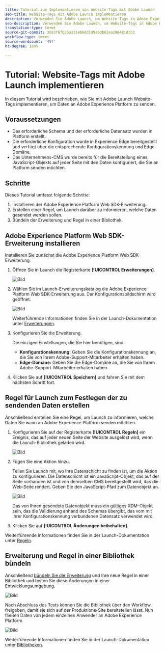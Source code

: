```yaml
---
title: Tutorial zum Implementieren von Website-Tags mit Adobe Launch
seo-title: Website-Tags mit Adobe Launch implementieren
description: Verwenden Sie Adobe Launch, um Website-Tags in Adobe Experience Platform zu implementieren.
seo-description: Verwenden Sie Adobe Launch, um Website-Tags in Adobe Experience Platform zu implementieren.
translation-type: tm+mt
source-git-commit: 3083f6fb25a331eb6dd1d9a63b65aa206481dcb3
workflow-type: tm+mt
source-wordcount: '497'
ht-degree: 100%

---
```



# Tutorial: Website-Tags mit Adobe Launch implementieren

In diesem Tutorial wird beschrieben, wie Sie mit Adobe Launch Website-Tags implementieren, um Daten an Adobe Experience Platform zu senden.

## Voraussetzungen

* Das erforderliche Schema und der erforderliche Datensatz wurden in Platform erstellt.
* Die erforderliche Konfiguration wurde in Experience Edge bereitgestellt und verfügt über die entsprechende Konfigurationskennung und Edge-Domäne.
* Das Unternehmens-CMS wurde bereits für die Bereitstellung eines JavaScript-Objekts auf jeder Seite mit den Daten konfiguriert, die Sie an Platform senden möchten.

## Schritte

Dieses Tutorial umfasst folgende Schritte:

1. Installieren der Adobe Experience Platform Web SDK-Erweiterung.
1. Erstellen einer Regel, um Launch darüber zu informieren, welche Daten gesendet werden sollen.
1. Bündeln der Erweiterung und Regel in einer Bibliothek.

## Adobe Experience Platform Web SDK-Erweiterung installieren

Installieren Sie zunächst die Adobe Experience Platform Web SDK-Erweiterung.

1. Öffnen Sie in Launch die Registerkarte **[!UICONTROL Erweiterungen]**.

   ![Bild](assets/launch-overview.png)

1. Wählen Sie im Launch-Erweiterungskatalog die Adobe Experience Platform Web SDK-Erweiterung aus. Der Konfigurationsbildschirm wird geöffnet.

   ![Bild](assets/launch-extension-install.png)

   Weiterführende Informationen finden Sie in der Launch-Dokumentation unter [Erweiterungen](https://docs.adobe.com/content/help/de-DE/launch/using/reference/manage-resources/extensions/overview.html).

1. Konfigurieren Sie die Erweiterung.

   Die einzigen Einstellungen, die Sie hier benötigen, sind:

   * **Konfigurationskennung:** Geben Sie die Konfigurationskennung an, die Sie von Ihrem Adobe-Support-Mitarbeiter erhalten haben.
   * **Edge-Domäne:** Geben Sie die Edge-Domäne an, die Sie von Ihrem Adobe-Support-Mitarbeiter erhalten haben.

1. Klicken Sie auf **[!UICONTROL Speichern]** und fahren Sie mit dem nächsten Schritt fort.

## Regel für Launch zum Festlegen der zu sendenden Daten erstellen

Anschließend erstellen Sie eine Regel, um Launch zu informieren, welche Daten Sie wann an Adobe Experience Platform senden möchten.

1. Konfigurieren Sie auf der Registerkarte **[!UICONTROL Regeln]** ein Ereignis, das auf jeder neuen Seite der Website ausgelöst wird, wenn die Launch-Bibliothek geladen wird.

   ![Bild](assets/launch-make-a-rule.png)

1. Fügen Sie eine Aktion hinzu.

   Teilen Sie Launch mit, wo Ihre Datenschicht zu finden ist, um die Aktion zu konfigurieren. Die Datenschicht ist ein JavaScript-Objekt, das auf der Seite vorhanden ist und von demselben CMS bereitgestellt wird, das die Web-Seite rendert. Geben Sie den JavaScript-Pfad zum Datenobjekt an.

   ![Bild](assets/launch-add-aep-action.png)

   Das von Ihnen gesendete Datenobjekt muss ein gültiges XDM-Objekt sein, das die Validierung anhand des Schemas übergibt, das vom mit Ihrer Konfigurationskennung verbundenen Datensatz verwendet wird.

1. Klicken Sie auf **[!UICONTROL Änderungen beibehalten]**.

Weiterführende Informationen finden Sie in der Launch-Dokumentation unter [Regeln](https://docs.adobe.com/content/help/de-DE/launch/using/reference/manage-resources/rules.html).

## Erweiterung und Regel in einer Bibliothek bündeln

Anschließend [bündeln Sie die Erweiterung](https://docs.adobe.com/content/help/de-DE/launch/using/reference/publish/overview.html) und Ihre neue Regel in einer Bibliothek und testen Sie diese Änderungen in einer Entwicklungsumgebung.

![Bild](assets/launch-add-changes-to-library.png)

Nach Abschluss des Tests können Sie die Bibliothek über den Workflow freigeben, damit sie sich auf der Produktions-Site bereitstellen lässt. Nun fließen Daten von jedem einzelnen Anwender an Adobe Experience Platform.

![Bild](assets/launch-promote-library.png)

Weiterführende Informationen finden Sie in der Launch-Dokumentation unter [Bibliotheken](https://docs.adobe.com/content/help/de-DE/launch/using/reference/publish/libraries.html).